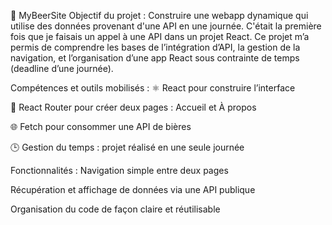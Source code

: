 🍻 MyBeerSite
Objectif du projet :
Construire une webapp dynamique qui utilise des données provenant d'une API en une journée.
C'était la première fois que je faisais un appel à une API dans un projet React.
Ce projet m’a permis de comprendre les bases de l’intégration d’API, la gestion de la navigation, et l’organisation d’une app React sous contrainte de temps (deadline d’une journée).

Compétences et outils mobilisés :
⚛️ React pour construire l’interface

🧭 React Router pour créer deux pages : Accueil et À propos

🌐 Fetch pour consommer une API de bières

🕒 Gestion du temps : projet réalisé en une seule journée

Fonctionnalités :
Navigation simple entre deux pages

Récupération et affichage de données via une API publique

Organisation du code de façon claire et réutilisable
